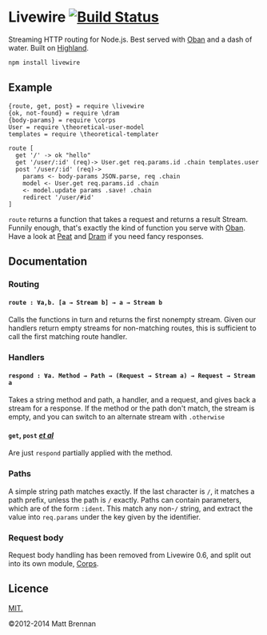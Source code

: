 # Livewire [![Build Status](https://travis-ci.org/quarterto/Livewire.png?branch=develop)](https://travis-ci.org/quarterto/Livewire)

Streaming HTTP routing for Node.js. Best served with [Oban](https://github.com/quarterto/Oban) and a dash of water. Built on [Highland](https://github.com/quarterto/Highland).

```bash
npm install livewire
```

## Example

```livescript
{route, get, post} = require \livewire
{ok, not-found} = require \dram
{body-params} = require \corps
User = require \theoretical-user-model
templates = require \theoretical-templater

route [
  get '/' -> ok "hello"
  get '/user/:id' (req)-> User.get req.params.id .chain templates.user
  post '/user/:id' (req)->
    params <- body-params JSON.parse, req .chain
    model <- User.get req.params.id .chain
    <- model.update params .save! .chain
    redirect '/user/#id'
]
```

`route` returns a function that takes a request and returns a result Stream. Funnily enough, that's exactly the kind of function you serve with [Oban](https://github.com/quarterto/Oban). Have a look at [Peat](https://github.com/quarterto/Peat) and [Dram](https://github.com/quarterto/Dram) if you need fancy responses.

## Documentation
### Routing
#### `route : ∀a,b. [a → Stream b] → a → Stream b`
Calls the functions in turn and returns the first nonempty stream. Given our handlers return empty streams for non-matching routes, this is sufficient to call the first matching route handler.

### Handlers
#### `respond : ∀a. Method → Path → (Request → Stream a) → Request → Stream a`
Takes a string method and path, a handler, and a request, and gives back a stream for a response. If the method or the path don't match, the stream is empty, and you can switch to an alternate stream with `.otherwise`

#### `get`, `post` [*et al*](/src/route.ls#L16)
Are just `respond` partially applied with the method.

### Paths
A simple string path matches exactly. If the last character is `/`, it matches a path prefix, unless the path is `/` exactly. Paths can contain parameters, which are of the form `:ident`. This match any non-`/` string, and extract the value into `req.params` under the key given by the identifier.

### Request body
Request body handling has been removed from Livewire 0.6, and split out into its own module, [Corps](https://github.com/quarterto/Corps).


## Licence
[MIT.](https://github.com/quarterto/Livewire/blob/master/licence.md)

&copy;2012-2014 Matt Brennan
